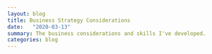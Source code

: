 ```yaml
---
layout: blog
title: Business Strategy Considerations
date:   "2020-03-13"
summary: The business considerations and skills I've developed. 
categories: blog
---
```

